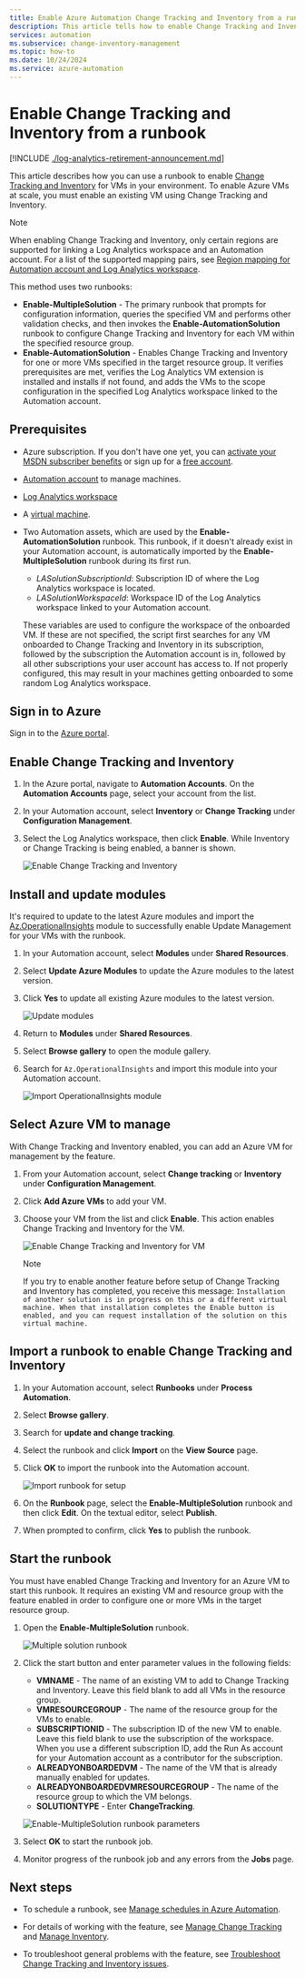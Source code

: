 ```yaml
---
title: Enable Azure Automation Change Tracking and Inventory from a runbook
description: This article tells how to enable Change Tracking and Inventory from a runbook.
services: automation
ms.subservice: change-inventory-management
ms.topic: how-to
ms.date: 10/24/2024
ms.service: azure-automation
---
```


# Enable Change Tracking and Inventory from a runbook

[!INCLUDE [./log-analytics-retirement-announcement.md](../includes/log-analytics-retirement-announcement.md)]

This article describes how you can use a runbook to enable [Change Tracking and Inventory](overview.md) for VMs in your environment. To enable Azure VMs at scale, you must enable an existing VM using Change Tracking and Inventory.

> [!NOTE]
> When enabling Change Tracking and Inventory, only certain regions are supported for linking a Log Analytics workspace and an Automation account. For a list of the supported mapping pairs, see [Region mapping for Automation account and Log Analytics workspace](../how-to/region-mappings.md).

This method uses two runbooks:

* **Enable-MultipleSolution** - The primary runbook that prompts for configuration information, queries the specified VM and performs other validation checks, and then invokes the **Enable-AutomationSolution** runbook to configure Change Tracking and Inventory for each VM within the specified resource group.
* **Enable-AutomationSolution** - Enables Change Tracking and Inventory for one or more VMs specified in the target resource group. It verifies prerequisites are met, verifies the Log Analytics VM extension is installed and installs if not found, and adds the VMs to the scope configuration in the specified Log Analytics workspace linked to the Automation account.

## Prerequisites

* Azure subscription. If you don't have one yet, you can [activate your MSDN subscriber benefits](https://azure.microsoft.com/pricing/member-offers/msdn-benefits-details/) or sign up for a [free account](https://azure.microsoft.com/free/?WT.mc_id=A261C142F).
* [Automation account](../automation-security-overview.md) to manage machines.
* [Log Analytics workspace](/azure/azure-monitor/logs/log-analytics-workspace-overview)
* A [virtual machine](/azure/virtual-machines/windows/quick-create-portal).
* Two Automation assets, which are used by the **Enable-AutomationSolution** runbook. This runbook, if it doesn't already exist in your Automation account, is automatically imported by the **Enable-MultipleSolution** runbook during its first run.
    * *LASolutionSubscriptionId*: Subscription ID of where the Log Analytics workspace is located.
    * *LASolutionWorkspaceId*: Workspace ID of the Log Analytics workspace linked to your Automation account.

    These variables are used to configure the workspace of the onboarded VM. If these are not specified, the script first searches for any VM onboarded to Change Tracking and Inventory in its subscription, followed by the subscription the Automation account is in, followed by all other subscriptions your user account has access to. If not properly configured, this may result in your machines getting onboarded to some random Log Analytics workspace.

## Sign in to Azure

Sign in to the [Azure portal](https://portal.azure.com).

## Enable Change Tracking and Inventory

1. In the Azure portal, navigate to **Automation Accounts**. On the **Automation Accounts** page, select your account from the list.

1. In your Automation account, select **Inventory** or **Change Tracking** under **Configuration Management**.

1. Select the Log Analytics workspace, then click **Enable**. While Inventory or Change Tracking is being enabled, a banner is shown.

    ![Enable Change Tracking and Inventory](media/enable-from-automation-account/enable-feature.png)

## Install and update modules

It's required to update to the latest Azure modules and import the [Az.OperationalInsights](/powershell/module/az.operationalinsights) module to successfully enable Update Management for your VMs with the runbook.

1. In your Automation account, select **Modules** under **Shared Resources**.

2. Select **Update Azure Modules** to update the Azure modules to the latest version.

3. Click **Yes** to update all existing Azure modules to the latest version.

    ![Update modules](media/enable-from-runbook/update-modules.png)

4. Return to **Modules** under **Shared Resources**.

5. Select **Browse gallery** to open the module gallery.

6. Search for `Az.OperationalInsights` and import this module into your Automation account.

    ![Import OperationalInsights module](media/enable-from-runbook/import-operational-insights-module.png)

## Select Azure VM to manage

With Change Tracking and Inventory enabled, you can add an Azure VM for management by the feature.

1. From your Automation account, select **Change tracking** or **Inventory** under **Configuration Management**.

2. Click **Add Azure VMs** to add your VM.

3. Choose your VM from the list and click **Enable**. This action enables Change Tracking and Inventory for the VM.

   ![Enable Change Tracking and Inventory for VM](media/enable-from-runbook/enable-azure-vm.png)

    > [!NOTE]
    > If you try to enable another feature before setup of Change Tracking and Inventory has completed, you receive this message: `Installation of another solution is in progress on this or a different virtual machine. When that installation completes the Enable button is enabled, and you can request installation of the solution on this virtual machine.`

## Import a runbook to enable Change Tracking and Inventory

1. In your Automation account, select **Runbooks** under **Process Automation**.

2. Select **Browse gallery**.

3. Search for **update and change tracking**.

4. Select the runbook and click **Import** on the **View Source** page.

5. Click **OK** to import the runbook into the Automation account.

   ![Import runbook for setup](media/enable-from-runbook/import-from-gallery.png)

6. On the **Runbook** page, select the **Enable-MultipleSolution** runbook and then click **Edit**. On the textual editor, select  **Publish**.

7. When prompted to confirm, click **Yes** to publish the runbook.

## Start the runbook

You must have enabled Change Tracking and Inventory for an Azure VM to start this runbook. It requires an existing VM and resource group with the feature enabled in order to configure one or more VMs in the target resource group.

1. Open the **Enable-MultipleSolution** runbook.

   ![Multiple solution runbook](media/enable-from-runbook/runbook-overview.png)

2. Click the start button and enter parameter values in the following fields:

   * **VMNAME** - The name of an existing VM to add to Change Tracking and Inventory. Leave this field blank to add all VMs in the resource group.
   * **VMRESOURCEGROUP** - The name of the resource group for the VMs to enable.
   * **SUBSCRIPTIONID** - The subscription ID of the new VM to enable. Leave this field blank to use the subscription of the workspace. When you use a different subscription ID, add the Run As account for your Automation account as a contributor for the subscription.
   * **ALREADYONBOARDEDVM** - The name of the VM that is already manually enabled for updates.
   * **ALREADYONBOARDEDVMRESOURCEGROUP** - The name of the resource group to which the VM belongs.
   * **SOLUTIONTYPE** - Enter **ChangeTracking**.

   ![Enable-MultipleSolution runbook parameters](media/enable-from-runbook/runbook-parameters.png)

3. Select **OK** to start the runbook job.

4. Monitor progress of the runbook job and any errors from the **Jobs** page.

## Next steps

* To schedule a runbook, see [Manage schedules in Azure Automation](../shared-resources/schedules.md).

* For details of working with the feature, see [Manage Change Tracking](manage-change-tracking.md) and [Manage Inventory](manage-inventory-vms.md).

* To troubleshoot general problems with the feature, see [Troubleshoot Change Tracking and Inventory issues](../troubleshoot/change-tracking.md).


